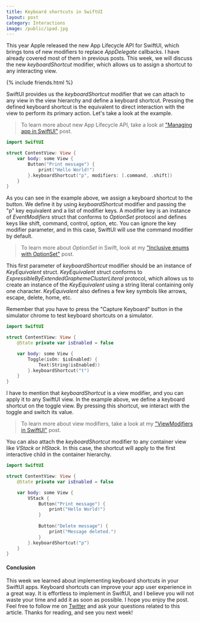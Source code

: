 ```yaml
---
title: Keyboard shortcuts in SwiftUI
layout: post
category: Interactions
image: /public/ipad.jpg
---
```


This year Apple released the new App Lifecycle API for SwiftUI, which brings tons of new modifiers to replace *AppDelegate* callbacks. I have already covered most of them in previous posts. This week, we will discuss the new *keyboardShortcut* modifier, which allows us to assign a shortcut to any interacting view.

{% include friends.html %}

SwiftUI provides us the *keyboardShortcut* modifier that we can attach to any view in the view hierarchy and define a keyboard shortcut. Pressing the defined keyboard shortcut is the equivalent to direct interaction with the view to perform its primary action. Let's take a look at the example.

> To learn more about new App Lifecycle API, take a look at ["Managing app in SwiftUI"](/2020/08/19/managing-app-in-swiftui/) post.

```swift
import SwiftUI

struct ContentView: View {
    var body: some View {
        Button("Print message") {
            print("Hello World!")
        }.keyboardShortcut("p", modifiers: [.command, .shift])
    }
}
```

As you can see in the example above, we assign a keyboard shortcut to the button. We define it by using *keyboardShortcut* modifier and passing the "p" key equivalent and a list of modifier keys. A modifier key is an instance of *EventModifiers* struct that conforms to *OptionSet* protocol and defines keys like shift, command, control, option, etc. You can ignore the key modifier parameter, and in this case, SwiftUI will use the command modifier by default.

> To learn more about *OptionSet* in Swift, look at my ["Inclusive enums with OptionSet"](/2019/04/10/inclusive-enums-with-optionset/) post.

This first parameter of *keyboardShortcut* modifier should be an instance of *KeyEquivalent* struct. *KeyEquivalent* struct conforms to *ExpressibleByExtendedGraphemeClusterLiteral* protocol, which allows us to create an instance of the *KeyEquivalent* using a string literal containing only one character. *KeyEquivalent* also defines a few key symbols like arrows, escape, delete, home, etc.

Remember that you have to press the "Capture Keyboard" button in the simulator chrome to test keyboard shortcuts on a simulator.

```swift
import SwiftUI

struct ContentView: View {
    @State private var isEnabled = false

    var body: some View {
        Toggle(isOn: $isEnabled) {
            Text(String(isEnabled))
        }.keyboardShortcut("t")
    }
}
```

I have to mention that *keyboardShortcut* is a view modifier, and you can apply it to any SwiftUI view. In the example above, we define a keyboard shortcut on the toggle view. By pressing this shortcut, we interact with the toggle and switch its value.

> To learn more about view modifiers, take a look at my ["ViewModifiers in SwiftUI"](/2019/08/07/viewmodifiers-in-swiftui/) post.

You can also attach the *keyboardShortcut* modifier to any container view like *VStack* or *HStack*. In this case, the shortcut will apply to the first interactive child in the container hierarchy.

```swift
import SwiftUI

struct ContentView: View {
    @State private var isEnabled = false

    var body: some View {
        VStack {
            Button("Print message") {
                print("Hello World!")
            }
            
            Button("Delete message") {
                print("Message deleted.")
            }
        }.keyboardShortcut("p")
    }
}
```

#### Conclusion
This week we learned about implementing keyboard shortcuts in your SwiftUI apps. Keyboard shortcuts can improve your app user experience in a great way. It is effortless to implement in SwiftUI, and I believe you will not waste your time and add it as soon as possible. I hope you enjoy the post. Feel free to follow me on [Twitter](https://twitter.com/mecid) and ask your questions related to this article. Thanks for reading, and see you next week!